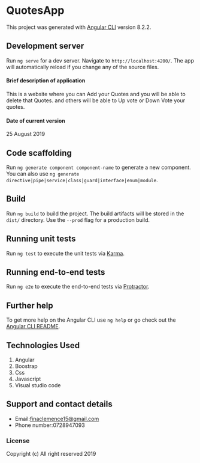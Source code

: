 # QuotesApp

This project was generated with [Angular CLI](https://github.com/angular/angular-cli) version 8.2.2.

## Development server

Run `ng serve` for a dev server. Navigate to `http://localhost:4200/`. The app will automatically reload if you change any of the source files.
#### Brief description of application
This is a website where you can Add your Quotes and you will be able to delete that Quotes.
and others will be able to Up vote or Down Vote your quotes.
#### Date of current version
25 August 2019
## Code scaffolding

Run `ng generate component component-name` to generate a new component. You can also use `ng generate directive|pipe|service|class|guard|interface|enum|module`.

## Build

Run `ng build` to build the project. The build artifacts will be stored in the `dist/` directory. Use the `--prod` flag for a production build.

## Running unit tests

Run `ng test` to execute the unit tests via [Karma](https://karma-runner.github.io).

## Running end-to-end tests

Run `ng e2e` to execute the end-to-end tests via [Protractor](http://www.protractortest.org/).

## Further help

To get more help on the Angular CLI use `ng help` or go check out the [Angular CLI README](https://github.com/angular/angular-cli/blob/master/README.md).
## Technologies Used
1. Angular
2. Boostrap
3. Css 
4. Javascript
5. Visual studio code
## Support and contact details
* Email:finaclemence15@gmail.com
* Phone number:0728947093
### License
Copyright (c) All right reserved 2019


